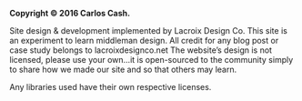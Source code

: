 **Copyright © 2016 Carlos Cash.**

Site design & development implemented by Lacroix Design Co. 
This site is an experiment to learn middleman design. 
All credit for any blog post or case study belongs to lacroixdesignco.net
The website’s design is not licensed, please use your own…it is open-sourced to the community simply to share how we made our site and so that others may learn.

Any libraries used have their own respective licenses.
